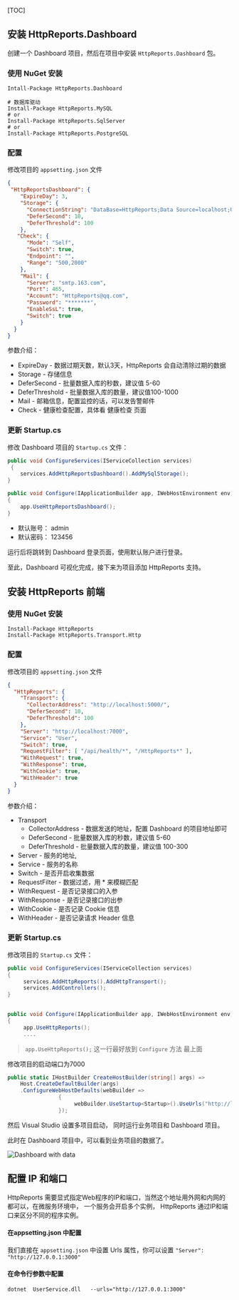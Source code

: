 [TOC]

## 安装 HttpReports.Dashboard

创建一个 Dashboard 项目，然后在项目中安装 `HttpReports.Dashboard` 包。

### 使用 NuGet 安装

```shell
Intall-Package HttpReports.Dashboard

# 数据库驱动
Install-Package HttpReports.MySQL
# or
Install-Package HttpReports.SqlServer
# or
Install-Package HttpReports.PostgreSQL
```

### 配置

修改项目的 `appsetting.json` 文件

```json
{
 "HttpReportsDashboard": { 
    "ExpireDay": 3,
    "Storage": {
      "ConnectionString": "DataBase=HttpReports;Data Source=localhost;User Id=root;Password=123456;", 
      "DeferSecond": 10,
      "DeferThreshold": 100
    },
   "Check": {
      "Mode": "Self",
      "Switch": true,
      "Endpoint": "",
      "Range": "500,2000"
    },
    "Mail": {
      "Server": "smtp.163.com",
      "Port": 465,
      "Account": "HttpReports@qq.com",
      "Password": "*******",
      "EnableSsL": true,
      "Switch": true
    }
  } 
}
```

参数介绍：

- ExpireDay - 数据过期天数，默认3天，HttpReports 会自动清除过期的数据
- Storage - 存储信息
- DeferSecond - 批量数据入库的秒数，建议值 5-60
- DeferThreshold - 批量数据入库的数量，建议值100-1000
- Mail - 邮箱信息，配置监控的话，可以发告警邮件
- Check - 健康检查配置，具体看 健康检查 页面

### 更新 Startup.cs

修改 Dashboard 项目的 `Startup.cs` 文件：

```csharp
public void ConfigureServices(IServiceCollection services)
 { 
    services.AddHttpReportsDashboard().AddMySqlStorage(); 
}

public void Configure(IApplicationBuilder app, IWebHostEnvironment env)
{ 
    app.UseHttpReportsDashboard(); 
}
```

- 默认账号： admin
- 默认密码： 123456 

运行后将跳转到 Dashboard 登录页面，使用默认账户进行登录。

至此，Dashboard 可视化完成，接下来为项目添加 HttpReports 支持。

## 安装 HttpReports 前端

### 使用 NuGet 安装

```shell
Install-Package HttpReports
Install-Package HttpReports.Transport.Http  
```

### 配置

修改项目的 `appsetting.json` 文件

```json
{
  "HttpReports": {
    "Transport": {
      "CollectorAddress": "http://localhost:5000/",
      "DeferSecond": 10,
      "DeferThreshold": 100
    },
    "Server": "http://localhost:7000",
    "Service": "User",
    "Switch": true,
    "RequestFilter": [ "/api/health/*", "/HttpReports*" ],
    "WithRequest": true,
    "WithResponse": true,
    "WithCookie": true,
    "WithHeader": true
  }
}
```

参数介绍：

- Transport
    - CollectorAddress - 数据发送的地址，配置 Dashboard 的项目地址即可
    - DeferSecond - 批量数据入库的秒数，建议值 5-60
    - DeferThreshold - 批量数据入库的数量，建议值 100-300
- Server - 服务的地址,
- Service - 服务的名称
- Switch - 是否开启收集数据
- RequestFilter - 数据过滤，用 * 来模糊匹配
- WithRequest - 是否记录接口的入参
- WithResponse - 是否记录接口的出参
- WithCookie - 是否记录 Cookie 信息
- WithHeader - 是否记录请求 Header 信息

### 更新 Startup.cs

修改项目的 `Startup.cs` 文件：

```csharp
public void ConfigureServices(IServiceCollection services)
{
     services.AddHttpReports().AddHttpTransport();
     services.AddControllers();
}

        
public void Configure(IApplicationBuilder app, IWebHostEnvironment env)
{
     app.UseHttpReports();
     ....
```

> `app.UseHttpReports();` 这一行最好放到 `Configure` 方法 最上面

修改项目的启动端口为7000

```csharp
public static IHostBuilder CreateHostBuilder(string[] args) =>
    Host.CreateDefaultBuilder(args)
    .ConfigureWebHostDefaults(webBuilder =>
                {
                     webBuilder.UseStartup<Startup>().UseUrls("http://localhost:7000");
                });
```

然后 Visual Studio 设置多项目启动， 同时运行业务项目和 Dashboard 项目。

此时在 Dashboard 项目中，可以看到业务项目的数据了。

![Dashboard with data](/articles/projects/httpreports/assets/dashboard.png)

## 配置 IP 和端口

HttpReports 需要显式指定Web程序的IP和端口，当然这个地址用外网和内网的都可以，在微服务环境中， 一个服务会开启多个实例， HttpReports 通过IP和端口来区分不同的程序实例。

#### 在appsetting.json 中配置

我们直接在 `appsetting.json` 中设置 Urls 属性，你可以设置 `"Server": "http://127.0.0.1:3000"`



#### 在命令行参数中配置

```shell
dotnet  UserService.dll   --urls="http://127.0.0.1:3000"   
```






